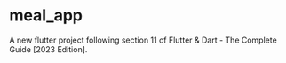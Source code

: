 # meal_app

A new flutter project following section 11 of Flutter & Dart - The Complete Guide [2023 Edition].